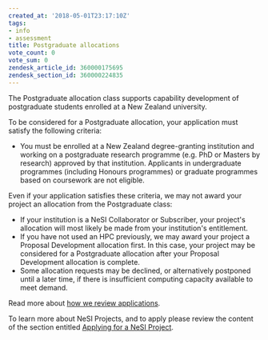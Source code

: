 ```yaml
---
created_at: '2018-05-01T23:17:10Z'
tags:
- info
- assessment
title: Postgraduate allocations
vote_count: 0
vote_sum: 0
zendesk_article_id: 360000175695
zendesk_section_id: 360000224835
---
```


The Postgraduate allocation class supports capability development of
postgraduate students enrolled at a New Zealand university.

To be considered for a Postgraduate allocation, your application must
satisfy the following criteria:

- You must be enrolled at a New Zealand degree-granting institution
    and working on a postgraduate research programme (e.g. PhD or
    Masters by research) approved by that institution. Applicants in
    undergraduate programmes (including Honours programmes) or graduate
    programmes based on coursework are not eligible.

Even if your application satisfies these criteria, we may not award your
project an allocation from the Postgraduate class:

- If your institution is a NeSI Collaborator or Subscriber, your
    project's allocation will most likely be made from your
    institution's entitlement.
- If you have not used an HPC previously, we may award your project a
    Proposal Development allocation first. In this case, your project
    may be considered for a Postgraduate allocation after your Proposal
    Development allocation is complete.
- Some allocation requests may be declined, or alternatively postponed
 until a later time, if there is insufficient computing capacity
    available to meet demand.

Read more about [how we review applications](How_we_review_applications.md).

To learn more about NeSI Projects, and to apply please review the
content of the section entitled [Applying for a NeSI Project](Applying_for_a_new_NeSI_project.md).
